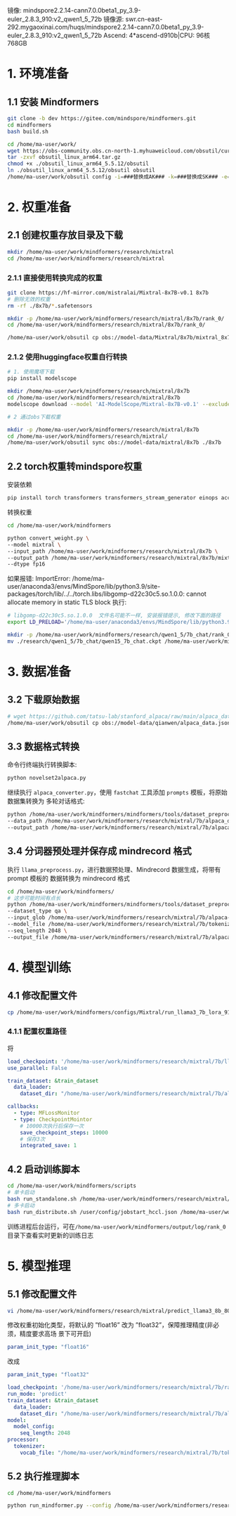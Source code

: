 镜像: mindspore2.2.14-cann7.0.0beta1_py_3.9-euler_2.8.3_910:v2_qwen1_5_72b
镜像源: swr.cn-east-292.mygaoxinai.com/huqs/mindspore2.2.14-cann7.0.0beta1_py_3.9-euler_2.8.3_910:v2_qwen1_5_72b
Ascend: 4*ascend-d910b|CPU: 96核 768GB

# 1. 环境准备

## 1.1 安装 Mindformers

```bash
git clone -b dev https://gitee.com/mindspore/mindformers.git
cd mindformers
bash build.sh

cd /home/ma-user/work/
wget https://obs-community.obs.cn-north-1.myhuaweicloud.com/obsutil/current/obsutil_linux_arm64.tar.gz
tar -zxvf obsutil_linux_arm64.tar.gz
chmod +x ./obsutil_linux_arm64_5.5.12/obsutil
ln ./obsutil_linux_arm64_5.5.12/obsutil obsutil
/home/ma-user/work/obsutil config -i=###替换成AK### -k=###替换成SK### -e=obs.cn-east-292.mygaoxinai.com

```

# 2. 权重准备

## 2.1 创建权重存放目录及下载
```bash
mkdir /home/ma-user/work/mindformers/research/mixtral
cd /home/ma-user/work/mindformers/research/mixtral
```
### 2.1.1 直接使用转换完成的权重

```bash
git clone https://hf-mirror.com/mistralai/Mixtral-8x7B-v0.1 8x7b
# 删除无效的权重
rm -rf ./8x7b/*.safetensors

mkdir -p /home/ma-user/work/mindformers/research/mixtral/8x7b/rank_0/
cd /home/ma-user/work/mindformers/research/mixtral/8x7b/rank_0/

/home/ma-user/work/obsutil cp obs://model-data/Mixtral/8x7b/mixtral_8x7b.ckpt ./mixtral_8x7b.ckpt

```

### 2.1.2 使用huggingface权重自行转换

```bash
# 1. 使用魔塔下载
pip install modelscope

mkdir /home/ma-user/work/mindformers/research/mixtral/8x7b
cd /home/ma-user/work/mindformers/research/mixtral/8x7b
modelscope download --model 'AI-ModelScope/Mixtral-8x7B-v0.1' --exclude '*.pt' --local_dir './'

# 2 通过obs下载权重

mkdir -p /home/ma-user/work/mindformers/research/mixtral/8x7b
cd /home/ma-user/work/mindformers/research/mixtral/
/home/ma-user/work/obsutil sync obs://model-data/mixtral/8x7b ./8x7b

```

## 2.2 torch权重转mindspore权重

安装依赖
```bash
pip install torch transformers transformers_stream_generator einops accelerate
```

转换权重
```bash
cd /home/ma-user/work/mindformers

python convert_weight.py \
--model mixtral \
--input_path /home/ma-user/work/mindformers/research/mixtral/8x7b \
--output_path /home/ma-user/work/mindformers/research/mixtral/8x7b/mixtral_8x7b.ckpt \
--dtype fp16

```

如果报错:
ImportError: /home/ma-user/anaconda3/envs/MindSpore/lib/python3.9/site-packages/torch/lib/../../torch.libs/libgomp-d22c30c5.so.1.0.0: cannot allocate memory in static TLS block
执行:
```bash
# libgomp-d22c30c5.so.1.0.0  文件名可能不一样, 安装报错提示, 修改下面的路径
export LD_PRELOAD='/home/ma-user/anaconda3/envs/MindSpore/lib/python3.9/site-packages/torch.libs/libgomp-d22c30c5.so.1.0.0'
```

```bash
mkdir -p /home/ma-user/work/mindformers/research/qwen1_5/7b_chat/rank_0/
mv ./research/qwen1_5/7b_chat/qwen15_7b_chat.ckpt /home/ma-user/work/mindformers/research/qwen1_5/7b_chat/rank_0/

```

# 3. 数据准备

## 3.2 下载原始数据

```bash
# wget https://github.com/tatsu-lab/stanford_alpaca/raw/main/alpaca_data.json
/home/ma-user/work/obsutil cp obs://model-data/qianwen/alpaca_data.json ./
```

## 3.3 数据格式转换

命令行终端执行转换脚本:

```bash
python novelset2alpaca.py
```

继续执行 `alpaca_converter.py`，使用 `fastchat` 工具添加 `prompts` 模板，将原始数据集转换为 多轮对话格式:

```bash
python /home/ma-user/work/mindformers/mindformers/tools/dataset_preprocess/llama/alpaca_converter.py \
--data_path /home/ma-user/work/mindformers/research/mixtral/7b/alpaca_data.json \
--output_path /home/ma-user/work/mindformers/research/mixtral/7b/alpaca-data-conversation.json
```

## 3.4 分词器预处理并保存成 mindrecord 格式

执行 `llama_preprocess.py`，进行数据预处理、Mindrecord 数据生成，将带有 prompt 模板的
数据转换为 mindrecord 格式

```bash
cd /home/ma-user/work/mindformers/
# 这步可能时间有点长
python /home/ma-user/work/mindformers/mindformers/tools/dataset_preprocess/llama/llama_preprocess.py \
--dataset_type qa \
--input_glob /home/ma-user/work/mindformers/research/mixtral/7b/alpaca-data-conversation.json \
--model_file /home/ma-user/work/mindformers/research/mixtral/7b/tokenizer.model \
--seq_length 2048 \
--output_file /home/ma-user/work/mindformers/research/mixtral/7b/alpaca-fastchat2048.mindrecord

```

# 4. 模型训练

## 4.1 修改配置文件

```bash
cp /home/ma-user/work/mindformers/configs/Mixtral/run_llama3_7b_lora_910b.yaml /home/ma-user/work/mindformers/research/mixtral/run_llama3_7b_lora_910b.yaml
```

### 4.1.1 配置权重路径
将
```yaml
load_checkpoint: '/home/ma-user/work/mindformers/research/mixtral/7b/llama3_7b.ckpt'
use_parallel: False

train_dataset: &train_dataset
  data_loader:
    dataset_dir: "/home/ma-user/work/mindformers/research/mixtral/7b/alpaca-fastchat2048.mindrecord"

callbacks:
  - type: MFLossMonitor
  - type: CheckpointMointor
    # 10000次执行后保存一次
    save_checkpoint_steps: 10000
    # 保存3次
    integrated_save: 1
```


## 4.2 启动训练脚本

```bash
cd /home/ma-user/work/mindformers/scripts
# 单卡启动
bash run_standalone.sh /home/ma-user/work/mindformers/research/mixtral/run_llama3_7b_lora_910b.yaml 0 finetune
# 多卡启动
bash run_distribute.sh /user/config/jobstart_hccl.json /home/ma-user/work/mindformers/research/mixtral/run_llama3_7b_lora_910b.yaml [0,8] finetune
```

训练进程后台运行，可在`/home/ma-user/work/mindformers/output/log/rank_0` 目录下查看实时更新的训练日志

# 5. 模型推理

## 5.1 修改配置文件

```bash
vi /home/ma-user/work/mindformers/research/mixtral/predict_llama3_8b_800T_A2_64G.yaml
```

修改权重初始化类型，将默认的 ”float16” 改为 ”float32”，保障推理精度(非必须，精度要求高场 景下可开启)

```yaml
param_init_type: "float16"
```
改成
```yaml
param_init_type: "float32"
```

```yaml
load_checkpoint: '/home/ma-user/work/mindformers/research/mixtral/7b/rank_0/llama3_7b.ckpt'
run_mode: 'predict'
train_dataset: &train_dataset
  data_loader:
    dataset_dir: "/home/ma-user/work/mindformers/research/mixtral/7b/alpaca-fastchat2048.mindrecord"
model:
  model_config:
    seq_length: 2048
processor:
  tokenizer:
    vocab_file: "/home/ma-user/work/mindformers/research/mixtral/7b/tokenizer.model"
```

## 5.2 执行推理脚本

```bash
cd /home/ma-user/work/mindformers

python run_mindformer.py --config /home/ma-user/work/mindformers/research/mixtral/run_llama3_7b_910b.yaml --run_mode predict --predict_data 'I love Beijing, because' --use_parallel False
```